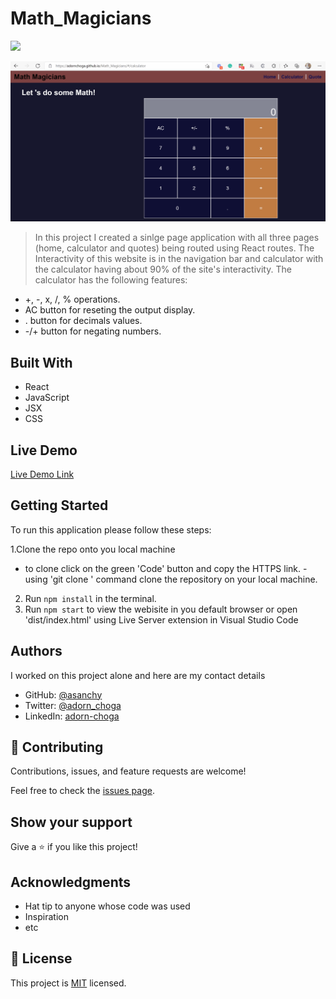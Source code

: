 # Math_Magicians

![](https://img.shields.io/badge/Microverse-blueviolet)

![Calculator](./demo/math_magicians.gif)

> In this project I created a sinlge page application with all three pages (home,   calculator and quotes) being routed using React routes. The Interactivity of this website is in the navigation bar and calculator with the calculator having about 90% of the site's interactivity. The calculator has the following features:
 - +, -, x, /, % operations.
 - AC button for reseting the output display.
 - . button for decimals values.
 - -/+ button for negating numbers.

## Built With

- React
- JavaScript
- JSX
- CSS

## Live Demo

[Live Demo Link](https://adornchoga.github.io/Math_Magicians/)

## Getting Started

To run this application please follow these steps:

1.Clone the repo onto you local machine
  - to clone click on the green 'Code' button and copy the HTTPS link.
  -using 'git clone <link>' command clone the repository on your local machine.
2. Run `npm install` in the terminal.
3. Run `npm start` to view the webisite in you default browser or open 'dist/index.html' using Live Server extension in Visual Studio Code

## Authors
I worked on this project alone and here are my contact details

- GitHub: [@asanchy](https://github.com/Asanchy)
- Twitter: [@adorn_choga](https://twitter.com/adorn_choga)
- LinkedIn: [adorn-choga](https://www.linkedin.com/in/adorn-choga-076024201/)

## 🤝 Contributing

Contributions, issues, and feature requests are welcome!

Feel free to check the [issues page](../../issues/).

## Show your support

Give a ⭐️ if you like this project!

## Acknowledgments

- Hat tip to anyone whose code was used
- Inspiration
- etc


## 📝 License

This project is [MIT](./MIT.md) licensed.